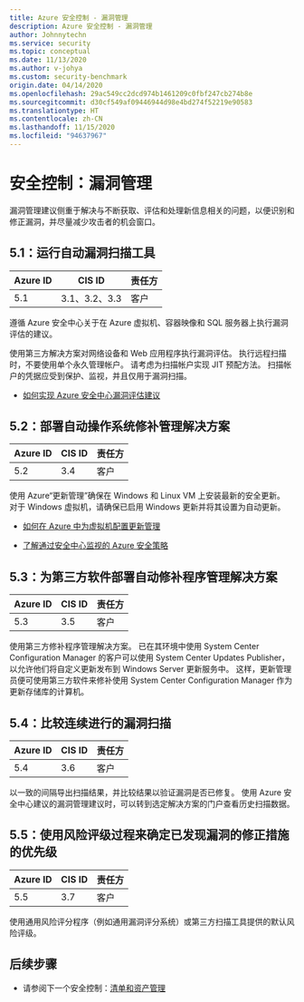 ```yaml
---
title: Azure 安全控制 - 漏洞管理
description: Azure 安全控制 - 漏洞管理
author: Johnnytechn
ms.service: security
ms.topic: conceptual
ms.date: 11/13/2020
ms.author: v-johya
ms.custom: security-benchmark
origin.date: 04/14/2020
ms.openlocfilehash: 29ac549cc2dcd974b1461209c0fbf247cb274b8e
ms.sourcegitcommit: d30cf549af09446944d98e4bd274f52219e90583
ms.translationtype: HT
ms.contentlocale: zh-CN
ms.lasthandoff: 11/15/2020
ms.locfileid: "94637967"
---
```

# <a name="security-control-vulnerability-management"></a>安全控制：漏洞管理

漏洞管理建议侧重于解决与不断获取、评估和处理新信息相关的问题，以便识别和修正漏洞，并尽量减少攻击者的机会窗口。

## <a name="51-run-automated-vulnerability-scanning-tools"></a>5.1：运行自动漏洞扫描工具

| Azure ID | CIS ID | 责任方 |
|--|--|--|
| 5.1 | 3.1、3.2、3.3 | 客户 |

遵循 Azure 安全中心关于在 Azure 虚拟机、容器映像和 SQL 服务器上执行漏洞评估的建议。

使用第三方解决方案对网络设备和 Web 应用程序执行漏洞评估。 执行远程扫描时，不要使用单个永久管理帐户。 请考虑为扫描帐户实现 JIT 预配方法。 扫描帐户的凭据应受到保护、监视，并且仅用于漏洞扫描。

- [如何实现 Azure 安全中心漏洞评估建议](https://docs.azure.cn/security-center/security-center-vulnerability-assessment-recommendations)

## <a name="52-deploy-automated-operating-system-patch-management-solution"></a>5.2：部署自动操作系统修补管理解决方案

| Azure ID | CIS ID | 责任方 |
|--|--|--|
| 5.2 | 3.4 | 客户 |

使用 Azure“更新管理”确保在 Windows 和 Linux VM 上安装最新的安全更新。 对于 Windows 虚拟机，请确保已启用 Windows 更新并将其设置为自动更新。

- [如何在 Azure 中为虚拟机配置更新管理](https://docs.microsoft.com/azure/automation/update-management/overview)

- [了解通过安全中心监视的 Azure 安全策略](/security-center/security-center-policy-definitions)

## <a name="53-deploy-automated-patch-management-solution-for-third-party-software-titles"></a>5.3：为第三方软件部署自动修补程序管理解决方案

| Azure ID | CIS ID | 责任方 |
|--|--|--|
| 5.3 | 3.5 | 客户 |

使用第三方修补程序管理解决方案。 已在其环境中使用 System Center Configuration Manager 的客户可以使用 System Center Updates Publisher，以允许他们将自定义更新发布到 Windows Server 更新服务中。 这样，更新管理员便可使用第三方软件来修补使用 System Center Configuration Manager 作为更新存储库的计算机。

## <a name="54-compare-back-to-back-vulnerability-scans"></a>5.4：比较连续进行的漏洞扫描

| Azure ID | CIS ID | 责任方 |
|--|--|--|
| 5.4 | 3.6 | 客户 |

以一致的间隔导出扫描结果，并比较结果以验证漏洞是否已修复。 使用 Azure 安全中心建议的漏洞管理建议时，可以转到选定解决方案的门户查看历史扫描数据。

## <a name="55-use-a-risk-rating-process-to-prioritize-the-remediation-of-discovered-vulnerabilities"></a>5.5：使用风险评级过程来确定已发现漏洞的修正措施的优先级

| Azure ID | CIS ID | 责任方 |
|--|--|--|
| 5.5 | 3.7 | 客户 |

使用通用风险评分程序（例如通用漏洞评分系统）或第三方扫描工具提供的默认风险评级。


## <a name="next-steps"></a>后续步骤

- 请参阅下一个安全控制：[清单和资产管理](security-control-inventory-asset-management.md)

